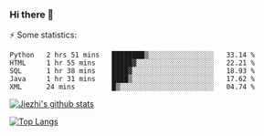 ### Hi there 👋

⚡ Some statistics:

<!--START_SECTION:waka-->
```text
Python   2 hrs 51 mins   ████████▒░░░░░░░░░░░░░░░░   33.14 % 
HTML     1 hr 55 mins    █████▓░░░░░░░░░░░░░░░░░░░   22.21 % 
SQL      1 hr 38 mins    ████▓░░░░░░░░░░░░░░░░░░░░   18.93 % 
Java     1 hr 31 mins    ████▒░░░░░░░░░░░░░░░░░░░░   17.62 % 
XML      24 mins         █▒░░░░░░░░░░░░░░░░░░░░░░░   04.74 % 
```
<!--END_SECTION:waka-->

[![Jiezhi's github stats](https://github-readme-stats.vercel.app/api?username=Jiezhi&show_icons=true)](https://github.com/Jiezhi/github-readme-stats)

[![Top Langs](https://github-readme-stats.vercel.app/api/top-langs/?username=Jiezhi&hide=javascript,html)](https://github.com/Jiezhi/github-readme-stats)
<!--
**Jiezhi/Jiezhi** is a ✨ _special_ ✨ repository because its `README.md` (this file) appears on your GitHub profile.

Here are some ideas to get you started:

- 🔭 I’m currently working on ...
- 🌱 I’m currently learning ...
- 👯 I’m looking to collaborate on ...
- 🤔 I’m looking for help with ...
- 💬 Ask me about ...
- 📫 How to reach me: ...
- 😄 Pronouns: ...
- ⚡ Fun fact: ...
-->

